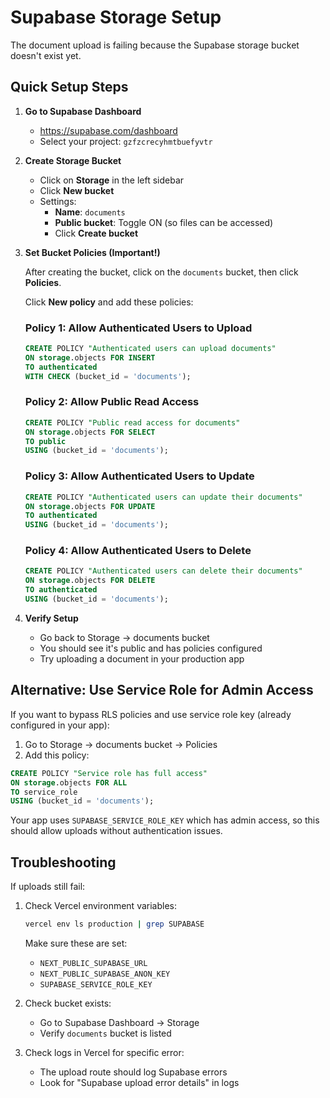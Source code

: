 # Supabase Storage Setup

The document upload is failing because the Supabase storage bucket doesn't exist yet.

## Quick Setup Steps

1. **Go to Supabase Dashboard**
   - https://supabase.com/dashboard
   - Select your project: `gzfzcrecyhmtbuefyvtr`

2. **Create Storage Bucket**
   - Click on **Storage** in the left sidebar
   - Click **New bucket**
   - Settings:
     - **Name**: `documents`
     - **Public bucket**: Toggle ON (so files can be accessed)
     - Click **Create bucket**

3. **Set Bucket Policies (Important!)**

   After creating the bucket, click on the `documents` bucket, then click **Policies**.

   Click **New policy** and add these policies:

   ### Policy 1: Allow Authenticated Users to Upload
   ```sql
   CREATE POLICY "Authenticated users can upload documents"
   ON storage.objects FOR INSERT
   TO authenticated
   WITH CHECK (bucket_id = 'documents');
   ```

   ### Policy 2: Allow Public Read Access
   ```sql
   CREATE POLICY "Public read access for documents"
   ON storage.objects FOR SELECT
   TO public
   USING (bucket_id = 'documents');
   ```

   ### Policy 3: Allow Authenticated Users to Update
   ```sql
   CREATE POLICY "Authenticated users can update their documents"
   ON storage.objects FOR UPDATE
   TO authenticated
   USING (bucket_id = 'documents');
   ```

   ### Policy 4: Allow Authenticated Users to Delete
   ```sql
   CREATE POLICY "Authenticated users can delete their documents"
   ON storage.objects FOR DELETE
   TO authenticated
   USING (bucket_id = 'documents');
   ```

4. **Verify Setup**
   - Go back to Storage → documents bucket
   - You should see it's public and has policies configured
   - Try uploading a document in your production app

## Alternative: Use Service Role for Admin Access

If you want to bypass RLS policies and use service role key (already configured in your app):

1. Go to Storage → documents bucket → Policies
2. Add this policy:

```sql
CREATE POLICY "Service role has full access"
ON storage.objects FOR ALL
TO service_role
USING (bucket_id = 'documents');
```

Your app uses `SUPABASE_SERVICE_ROLE_KEY` which has admin access, so this should allow uploads without authentication issues.

## Troubleshooting

If uploads still fail:
1. Check Vercel environment variables:
   ```bash
   vercel env ls production | grep SUPABASE
   ```

   Make sure these are set:
   - `NEXT_PUBLIC_SUPABASE_URL`
   - `NEXT_PUBLIC_SUPABASE_ANON_KEY`
   - `SUPABASE_SERVICE_ROLE_KEY`

2. Check bucket exists:
   - Go to Supabase Dashboard → Storage
   - Verify `documents` bucket is listed

3. Check logs in Vercel for specific error:
   - The upload route should log Supabase errors
   - Look for "Supabase upload error details" in logs
